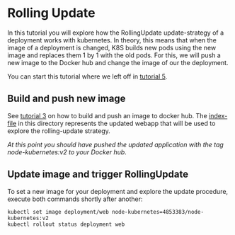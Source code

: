 # Rolling Update

In this tutorial you will explore how the RollingUpdate update-strategy of a deployment works with kubernetes.
In theory, this means that when the image of a deployment is changed, K8S builds new pods using the new image and replaces them 1 by 1 with the old pods.
For this, we will push a new image to the Docker hub and change the image of our the deployment.

You can start this tutorial where we left off in [tutorial 5](./../5.%20load%20balancer/).

## Build and push new image

See [tutorial 3](./../3.%20custom%20image/) on how to build and push an image to docker hub. 
The [index-file](./index.mjs) in this directory represents the updated webapp that will be used to explore the rolling-update strategy.

*At this point you should have pushed the updated application with the tag node-kubernetes:v2 to your Docker hub*.

## Update image and trigger RollingUpdate

To set a new image for your deployment and explore the update procedure, execute both commands shortly after another:

```
kubectl set image deployment/web node-kubernetes=4853383/node-kubernetes:v2
kubectl rollout status deployment web
```

